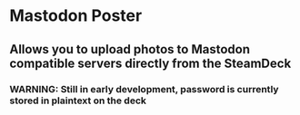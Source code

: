 # Mastodon Poster

## Allows you to upload photos to Mastodon compatible servers directly from the SteamDeck

### WARNING: Still in early development, password is currently stored in plaintext on the deck
